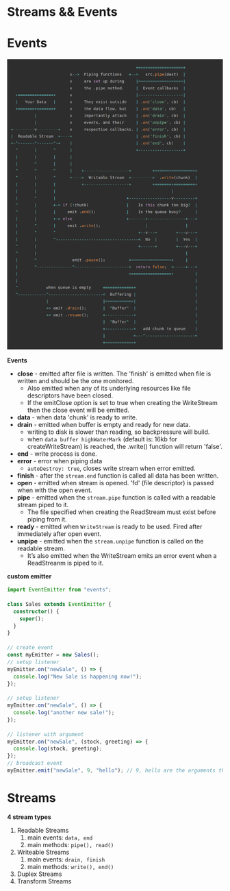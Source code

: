 # Streams && Events

# Events

<img src="./images/stream.png">

**Events**

- **close** - emitted after file is written. The 'finish' is emitted when file is written and should be the one monitored.
  - Also emitted when any of its underlying resources like file descriptors have been closed.
  - If the emitClose option is set to true when creating the WriteStream then the close event will be emitted.
- **data** - when data 'chunk' is ready to write.
- **drain** - emitted when buffer is empty and ready for new data.
  - writing to disk is slower than reading, so backpressure will build.
  - when `data buffer highWaterMark` (default is: 16kb for createWriteStream) is reached, the .write() function will return 'false'.
- **end** - write process is done.
- **error** - error when piping data
  - `autoDestroy: true`, closes write stream when error emitted.
- **finish** - after the `stream.end` function is called all data has been written.
- **open** - emitted when stream is opened. 'fd' (file descriptor) is passed when with the open event.
- **pipe** - emitted when the `stream.pipe` function is called with a readable stream piped to it.
  - The file specified when creating the ReadStream must exist before piping from it.
- **ready** - emitted when `WriteStream` is ready to be used. Fired after immediately after open event.
- **unpipe** - emitted when the `stream.unpipe` function is called on the readable stream.
  - It’s also emitted when the WriteStream emits an error event when a ReadStreanm is piped to it.

**custom emitter**

```ts
import EventEmitter from "events";

class Sales extends EventEmitter {
  constructor() {
    super();
  }
}

// create event
const myEmitter = new Sales();
// setup listener
myEmitter.on("newSale", () => {
  console.log("New Sale is happening now!");
});

// setup listener
myEmitter.on("newSale", () => {
  console.log("another new sale!");
});

// listener with argument
myEmitter.on("newSale", (stock, greeting) => {
  console.log(stock, greeting);
});
// broadcast event
myEmitter.emit("newSale", 9, "hello"); // 9, hello are the arguments that will be passed.
```

# Streams

**4 stream types**

1. Readable Streams
   1. main events: `data, end`
   2. main methods: `pipe(), read()`
2. Writeable Streams
   1. main events: `drain, finish`
   2. main methods: `write(), end()`
3. Duplex Streams
4. Transform Streams
